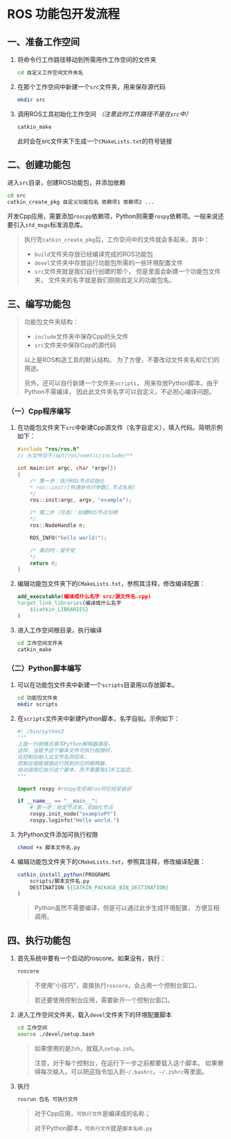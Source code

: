 # ROS 功能包开发流程
  

## 一、准备工作空间
   
1. 将命令行工作路径移动到所需用作工作空间的文件夹
   
    ```bash
    cd 自定义工作空间文件夹名
    ```

2. 在那个工作空间中新建一个`src`文件夹，用来保存源代码

    ```bash
    mkdir src
    ```

3. 调用ROS工具初始化工作空间 *（注意此时工作路径不是在`src`中）*
   
    ```bash
    catkin_make
    ```

   此时会在src文件夹下生成一个`CMakeLists.txt`的符号链接


## 二、创建功能包

进入`src`目录，创建ROS功能包，并添加依赖

```bash
cd src
catkin_create_pkg 自定义功能包名 依赖项1 依赖项2 ...
```

开发Cpp应用，需要添加`roscpp`依赖项，Python则需要`rospy`依赖项。一般来说还要引入`std_msgs`标准消息库。

> 执行完`catkin_create_pkg`后，工作空间中的文件就会多起来，其中：
> 
> - `build`文件夹存放已经编译完成的ROS功能包
> - `devel`文件夹中存放运行功能包所需的一些环境配置文件
> - `src`文件夹就是我们自行创建的那个，
>   但是里面会新建一个功能包文件夹，
>   文件夹的名字就是我们刚刚自定义的功能包名。


## 三、编写功能包

> 功能包文件夹结构：
>
> - `include`文件夹中保存Cpp的头文件
> - `src`文件夹中保存Cpp的源代码
> 
> 以上是ROS构造工具的默认结构。
> 为了方便，不要改动文件夹名和它们的用途。
> 
> 另外，还可以自行新建一个文件夹`scripts`，
> 用来存放Python脚本。由于Python不需编译，
> 因此此文件夹名字可以自定义，不必担心编译问题。

### （一）Cpp程序编写

1. 在功能包文件夹下`src`中新建Cpp源文件（名字自定义），填入代码。简明示例如下：
   
    ```cpp
    #include "ros/ros.h"
    // 头文件位于/opt/ros/noetic/include/**

    int main(int argc, char *argv[])
    {
        /* 第一步：执行ROS节点初始化
        * ros::init([传递命令行参数],节点名称)
        */
        ros::init(argc, argv, "example");

        /* 第二步（可选）：创建ROS节点句柄
        */
        ros::NodeHandle n;

        ROS_INFO("hello world!");

        /* 离别时：报平安
        */
        return 0;
    }
    ```

2. 编辑功能包文件夹下的`CMakeLists.txt`，参照其注释，修改编译配置：

    ```cmake
    add_executable(编译成什么名字 src/源文件名.cpp)
    target_link_libraries(编译成什么名字
        ${catkin_LIBRARIES}
    )
    ```

3. 进入工作空间根目录，执行编译

    ```bash
    cd 工作空间文件夹
    catkin_make
    ```

### （二）Python脚本编写

1. 可以在功能包文件夹中新建一个`scripts`目录用以存放脚本。

    ```bash
    cd 功能包文件夹
    mkdir scripts
    ```

2. 在`scripts`文件夹中新建Python脚本，名字自拟。示例如下：

    ```python
    #! /bin/python3
    """
    上面一行按格式填写Python解释器路径，
    这样，当赋予这个脚本文件可执行权限时，
    在控制台敲入此文件名并回车，
    控制台就能根据此行找到对应的解释器，
    自动调用它执行这个脚本，而不需要我们手工指定。
    """

    import rospy #rospy在安装ros时已经安装好

    if __name__ == "__main__":
        # 第一步：给定节点名，初始化节点
        rospy.init_node("examplePY")
        rospy.loginfo("Hello world.")
    ```

3. 为Python文件添加可执行权限
   
    ```bash
    chmod +x 脚本文件名.py
    ```

4. 编辑功能包文件夹下的`CMakeLists.txt`，参照其注释，修改编译配置：

    ```cmake
    catkin_install_python(PROGRAMS
        scripts/脚本文件名.py
        DESTINATION ${CATKIN_PACKAGE_BIN_DESTINATION}
    )
    ```

    > Python虽然不需要编译，但是可以通过此步生成环境配置，
    > 方便互相调用。


## 四、执行功能包

1. 首先系统中要有一个启动的roscore。如果没有，执行：
   
    ```bash
    roscore
    ```

    > 不使用“小技巧”，直接执行`roscore`，会占用一个控制台窗口。
    >
    > 若还要使用控制台应用，需要新开一个控制台窗口。

2. 进入工作空间文件夹，载入`devel`文件夹下的环境配置脚本

    ```bash
    cd 工作空间
    source ./devel/setup.bash
    ```

    > 如果使用的是`Zsh`，就载入`setup.zsh`。
    >
    > 注意，对于每个控制台，在运行下一步之前都要载入这个脚本。
    > 如果懒得每次输入，可以把这指令加入到`~/.bashrc`，`~/.zshrc`等里面。 

3. 执行
   
    ```bash
    rosrun 包名 可执行文件
    ```

    > 对于Cpp应用，`可执行文件`是编译成的名称；
    > 
    > 对于Python脚本，`可执行文件`就是`脚本名称.py`
